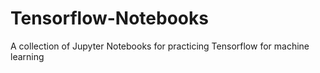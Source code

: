 # Tensorflow-Notebooks
A collection of Jupyter Notebooks for practicing Tensorflow for machine learning
